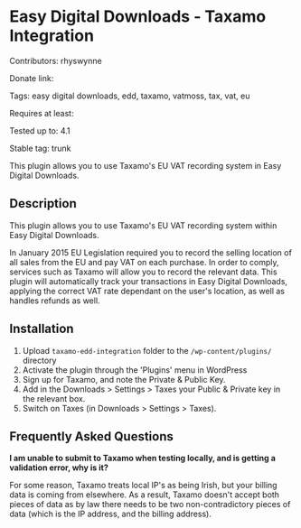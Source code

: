 Easy Digital Downloads - Taxamo Integration
===========================================
Contributors: rhyswynne

Donate link: 

Tags: easy digital downloads, edd, taxamo, vatmoss, tax, vat, eu

Requires at least: 

Tested up to: 4.1

Stable tag: trunk

This plugin allows you to use Taxamo's EU VAT recording system in Easy Digital Downloads.

Description
-----------
This plugin allows you to use Taxamo's EU VAT recording system within Easy Digital Downloads.

In January 2015 EU Legislation required you to record the selling location of all sales from the EU and pay VAT on each purchase. In order to comply, services such as Taxamo will allow you to record the relevant data. This plugin will automatically track your transactions in Easy Digital Downloads, applying the correct VAT rate dependant on the user's location, as well as handles refunds as well.

Installation
------------
1. Upload `taxamo-edd-integration` folder to the `/wp-content/plugins/` directory
1. Activate the plugin through the 'Plugins' menu in WordPress
1. Sign up for Taxamo, and note the Private & Public Key.
1. Add in the Downloads > Settings > Taxes your Public & Private key in the relevant box.
1. Switch on Taxes (in Downloads > Settings > Taxes).

Frequently Asked Questions
--------------------------
**I am unable to submit to Taxamo when testing locally, and is getting a validation error, why is it?**

For some reason, Taxamo treats local IP's as being Irish, but your billing data is coming from elsewhere. As a result, Taxamo doesn't accept both pieces of data as by law there needs to be two non-contradictory pieces of data (which is the IP address, and the billing address).